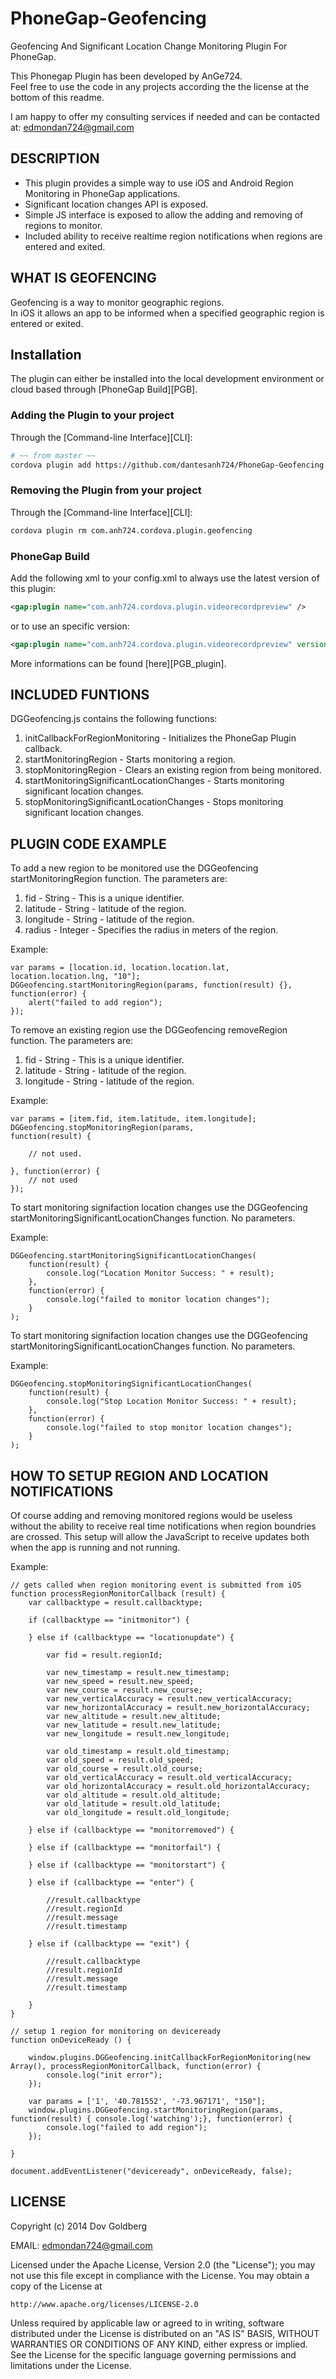PhoneGap-Geofencing
===================

Geofencing And Significant Location Change Monitoring Plugin For PhoneGap.

This Phonegap Plugin has been developed by AnGe724.  
Feel free to use the code in any projects according the the license at the bottom of this readme.

I am happy to offer my consulting services if needed and can be contacted at: edmondan724@gmail.com

## DESCRIPTION ##

* This plugin provides a simple way to use iOS and Android Region Monitoring in PhoneGap applications.
* Significant location changes API is exposed.
* Simple JS interface is exposed to allow the adding and removing of regions to monitor.
* Included ability to receive realtime region notifications when regions are entered and exited.

## WHAT IS GEOFENCING ##

Geofencing is a way to monitor geographic regions.  
In iOS it allows an app to be informed when a specified geographic region is entered or exited.

## Installation
The plugin can either be installed into the local development environment or cloud based through [PhoneGap Build][PGB].

### Adding the Plugin to your project
Through the [Command-line Interface][CLI]:
```bash
# ~~ from master ~~
cordova plugin add https://github.com/dantesanh724/PhoneGap-Geofencing.git && cordova prepare
```

### Removing the Plugin from your project
Through the [Command-line Interface][CLI]:
```bash
cordova plugin rm com.anh724.cordova.plugin.geofencing
```

### PhoneGap Build
Add the following xml to your config.xml to always use the latest version of this plugin:
```xml
<gap:plugin name="com.anh724.cordova.plugin.videorecordpreview" />
```
or to use an specific version:
```xml
<gap:plugin name="com.anh724.cordova.plugin.videorecordpreview" version="1.0.0" />
```
More informations can be found [here][PGB_plugin].

## INCLUDED FUNTIONS ##

DGGeofencing.js contains the following functions:

1. initCallbackForRegionMonitoring - Initializes the PhoneGap Plugin callback.  
2. startMonitoringRegion - Starts monitoring a region.
3. stopMonitoringRegion - Clears an existing region from being monitored.
4. startMonitoringSignificantLocationChanges - Starts monitoring significant location changes.
5. stopMonitoringSignificantLocationChanges - Stops monitoring significant location changes.

## PLUGIN CODE EXAMPLE ##

To add a new region to be monitored use the DGGeofencing startMonitoringRegion function.
The parameters are:

1. fid - String - This is a unique identifier.
2. latitude - String - latitude of the region.
3. longitude - String - latitude of the region.
4. radius - Integer - Specifies the radius in meters of the region.

Example:
	
	var params = [location.id, location.location.lat, location.location.lng, "10"];
	DGGeofencing.startMonitoringRegion(params, function(result) {}, function(error) {
		alert("failed to add region");
	});

To remove an existing region use the DGGeofencing removeRegion function.
The parameters are:
1. fid - String - This is a unique identifier.
2. latitude - String - latitude of the region.
3. longitude - String - latitude of the region.

Example:

	var params = [item.fid, item.latitude, item.longitude];
	DGGeofencing.stopMonitoringRegion(params, 
	function(result) {

		// not used.

	}, function(error) {
		// not used
	});


To start monitoring signifaction location changes use the DGGeofencing startMonitoringSignificantLocationChanges function.
No parameters.

Example:

	DGGeofencing.startMonitoringSignificantLocationChanges(
		function(result) { 
			console.log("Location Monitor Success: " + result);				   
		},
		function(error) {  
			console.log("failed to monitor location changes");   
		}
	);

To start monitoring signifaction location changes use the DGGeofencing startMonitoringSignificantLocationChanges function.
No parameters.

Example:

	DGGeofencing.stopMonitoringSignificantLocationChanges(
		function(result) { 
			console.log("Stop Location Monitor Success: " + result);				   
		},
		function(error) {  
			console.log("failed to stop monitor location changes");   
		}
	);
	
## HOW TO SETUP REGION AND LOCATION NOTIFICATIONS ##

Of course adding and removing monitored regions would be useless without the ability to receive real time notifications when region boundries are crossed.
This setup will allow the JavaScript to receive updates both when the app is running and not running.

Example:

```
// gets called when region monitoring event is submitted from iOS
function processRegionMonitorCallback (result) {
    var callbacktype = result.callbacktype;

    if (callbacktype == "initmonitor") {

    } else if (callbacktype == "locationupdate") {

    	var fid = result.regionId;
		
		var new_timestamp = result.new_timestamp;
		var new_speed = result.new_speed;
		var new_course = result.new_course;
		var new_verticalAccuracy = result.new_verticalAccuracy;
		var new_horizontalAccuracy = result.new_horizontalAccuracy;
		var new_altitude = result.new_altitude;
		var new_latitude = result.new_latitude;
		var new_longitude = result.new_longitude;

		var old_timestamp = result.old_timestamp;
		var old_speed = result.old_speed;
		var old_course = result.old_course;
		var old_verticalAccuracy = result.old_verticalAccuracy;
		var old_horizontalAccuracy = result.old_horizontalAccuracy;
		var old_altitude = result.old_altitude;
		var old_latitude = result.old_latitude;
		var old_longitude = result.old_longitude;

    } else if (callbacktype == "monitorremoved") {

    } else if (callbacktype == "monitorfail") {

    } else if (callbacktype == "monitorstart") {

    } else if (callbacktype == "enter") {

    	//result.callbacktype
       	//result.regionId
       	//result.message
       	//result.timestamp

    } else if (callbacktype == "exit") {

       	//result.callbacktype
       	//result.regionId
       	//result.message
       	//result.timestamp

    }
}

// setup 1 region for monitoring on deviceready
function onDeviceReady () {

    window.plugins.DGGeofencing.initCallbackForRegionMonitoring(new Array(), processRegionMonitorCallback, function(error) {
        console.log("init error");
    });

    var params = ['1', '40.781552', '-73.967171', "150"];
    window.plugins.DGGeofencing.startMonitoringRegion(params, function(result) { console.log('watching');}, function(error) {
        console.log("failed to add region");
    });

}

document.addEventListener("deviceready", onDeviceReady, false);
```


## LICENSE ##

Copyright (c) 2014 Dov Goldberg

EMAIL: edmondan724@gmail.com   

Licensed under the Apache License, Version 2.0 (the "License");
you may not use this file except in compliance with the License.
You may obtain a copy of the License at

    http://www.apache.org/licenses/LICENSE-2.0

Unless required by applicable law or agreed to in writing, software
distributed under the License is distributed on an "AS IS" BASIS,
WITHOUT WARRANTIES OR CONDITIONS OF ANY KIND, either express or implied.
See the License for the specific language governing permissions and
limitations under the License.
